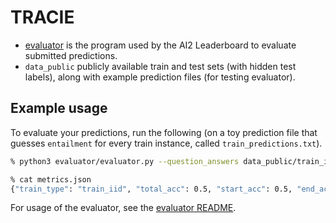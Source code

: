# TRACIE

* [evaluator](evaluator/) is the program used by the AI2 Leaderboard to evaluate submitted predictions.
* `data_public` publicly available train and test sets (with hidden test labels), along with example prediction files (for testing evaluator).

## Example usage

To evaluate your predictions, run the following (on a toy prediction file that
guesses `entailment` for every train instance, called `train_predictions.txt`). 

```sh
% python3 evaluator/evaluator.py --question_answers data_public/train_iid.jsonl --predictions data_public/train_iid_predictions.txt  --output metrics.json --train_type train_iid

% cat metrics.json
{"train_type": "train_iid", "total_acc": 0.5, "start_acc": 0.5, "end_acc": 0.5, "story_em": 0.0}
```

For usage of the evaluator, see the [evaluator README](evaluator/).
